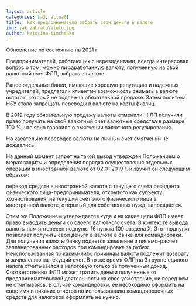 ```yaml
---
layout: article
categories: [a3, actual]
title:  Как предпринимателю забрать свои деньги в валюте
img: jak zabratuValutu.jpg
author: katerina-timchenko
---
```


Обновление по состоянию на 2021 г.

Предпринимателей, работающих с нерезидентами, всегда интересовал вопрос о том, можно ли заработанную валюту, полученную на свой 
валютный счет ФЛП, забрать в валюте.

Ранее отдельные банки, имеющие хорошую репутацию и надежных учредителей, предлагали клиентам возможность снимать в валюте остаток, который не подлежал обязательной продаже. 
Затем политика НБУ стала запрещать переводы в валюте на карты физлиц. 

В 2019 году обязательную продажу валюты отменили. ФЛП получили право получать на свой валютный счет валютные средства в размере 100 %, что явно говорило о смягчении валютного регулирования. 

Но касательно переводов валюты на личный счет смягчений не дождались.

На данный момент запрет на такой вывод утвержден Положением о мерах защиты и определения порядка осуществления отдельных операций в иностранной валюте от 02.01.2019 г. и звучит он следующим образом: 

перевод средств в иностранной валюте с текущего счета резидента физического лица-предпринимателя, открытого как субъекту хозяйствования, на текущий счет этого физического лица в иностранной валюте, открытый для собственных нужд, запрещается.

Этим же Положением утверждается куда и на какие цели ФЛП имеет право выводить деньги со своего валютного счета. В контексте вывода валюты нам интересен подпункт 16 пункта 109 раздела X.
Этот подпункт позволяет получить свои деньги в валюте в банке для командировки. Для получения валюты банку подается заявление и письмо-расчет запланированных расходов при командировке за рубеж. Неиспользованная по каким-либо причинам валюта подлежит возврату и зачислению на текущий счет.
В то же время ФЛП на 3 группе единого налога отчитывается в налоговую только за полученный доход. Соответственно ФЛП может тратить деньги полученные от предпринимательской деятельности на свое усмотрение, ни перед кем не отчитываясь. В случае командировки, её необходимо оформить на свое имя и никаких отчетов по использованию командировочных средств для налоговой оформлять не нужно. 


